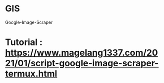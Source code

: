 # GIS
Google-Image-Scraper
# Tutorial : https://www.magelang1337.com/2021/01/script-google-image-scraper-termux.html
